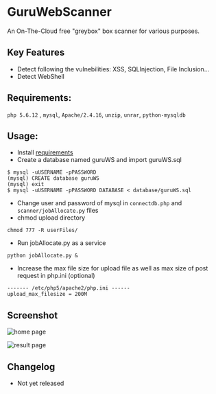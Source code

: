 # GuruWebScanner
An On-The-Cloud free "greybox" box scanner for various purposes.

## Key Features
* Detect following the vulnebilities: XSS, SQLInjection, File Inclusion...
* Detect WebShell

## Requirements:
`php 5.6.12` , `mysql`, `Apache/2.4.16`, `unzip`, `unrar`, `python-mysqldb`

## Usage:
* Install [requirements](https://www.digitalocean.com/community/tutorials/how-to-install-linux-apache-mysql-php-lamp-stack-on-ubuntu)
* Create a database named guruWS and import guruWS.sql
```
$ mysql -uUSERNAME -pPASSWORD
(mysql) CREATE database guruWS
(mysql) exit
$ mysql -uUSERNAME -pPASSWORD DATABASE < database/guruWS.sql
```
* Change user and password of mysql in `connectdb.php` and `scanner/jobAllocate.py` files
* chmod upload directory
```
chmod 777 -R userFiles/
```
* Run jobAllocate.py as a service
```
python jobAllocate.py &
```
* Increase the max file size for upload file as well as max size of post request in php.ini (optional)
```
------- /etc/php5/apache2/php.ini ------
upload_max_filesize = 200M

```

## Screenshot
![home page](https://raw.githubusercontent.com/giaplv57/GuruWebScanner/master/img/screenshot/home.jpg?token=AE0vQvA4-EiGkFjOlf7yfDHnRkFcBM8jks5WAck6wA%3D%3D)

![result page](https://raw.githubusercontent.com/giaplv57/GuruWebScanner/master/img/screenshot/result.JPG?token=AE0vQjgCbOwsGx3sy-U9fpTH-BYYq7yQks5WAcliwA%3D%3D)

## Changelog
* Not yet released
